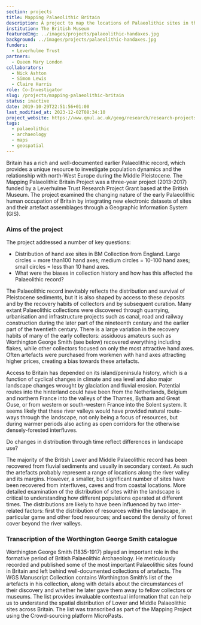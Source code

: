 ```yaml
---
section: projects
title: Mapping Palaeolithic Britain
description: A project to map the locations of Palaeolithic sites in the UK
institution: The British Museum
featuredImg: ../images/projects/palaeolithic-handaxes.jpg
background: ../images/projects/palaeolithic-handaxes.jpg
funders:
  - Leverhulme Trust
partners:
  - Queen Mary London
collaborators:
  - Nick Ashton
  - Simon Lewis
  - Claire Harris
role: Co-Investigator
slug: /projects/mapping-palaeolithic-britain
status: inactive
date: 2019-10-29T22:51:56+01:00
last_modified_at: 2023-12-02T08:34:10
project_website: https://www.qmul.ac.uk/geog/research/research-projects/mappingpalaeolithicbritain
tags:
  - palaeolithic
  - archaeology
  - maps
  - geospatial
---
```

Britain has a rich and well-documented earlier Palaeolithic record, which provides a unique resource to investigate population dynamics and the relationship with north-West Europe during the Middle Pleistocene. The Mapping Palaeolithic Britain Project was a three-year project (2013-2017) funded by a Leverhulme Trust Research Project Grant based at the British Museum. The project examined the changing nature of the early Palaeolithic human occupation of Britain by integrating new electronic datasets of sites and their artefact assemblages through a Geographic Information System (GIS).

### Aims of the project

The project addressed a number of key questions:

* Distribution of hand axe sites in BM Collection from England. Large circles = more than100 hand axes; medium circles = 10-100 hand axes; small circles = less than 10 hand axes.
* What were the biases in collection history and how has this affected the Palaeolithic record?

The Palaeolithic record inevitably reflects the distribution and survival of Pleistocene sediments, but it is also shaped by access to these deposits and by the recovery habits of collectors and by subsequent curation. Many extant Palaeolithic collections were discovered through quarrying, urbanisation and infrastructure projects such as canal, road and railway construction during the later part of the nineteenth century and the earlier part of the twentieth century. There is a large variation in the recovery habits of many of the early collectors: assiduous amateurs such as Worthington George Smith (see below) recovered everything including flakes, while other collectors focused on only the most attractive hand axes. Often artefacts were purchased from workmen with hand axes attracting higher prices, creating a bias towards these artefacts.

Access to Britain has depended on its island/peninsula history, which is a function of cyclical changes in climate and sea level and also major landscape changes wrought by glaciation and fluvial erosion. Potential routes into the hinterland could have been from the Netherlands, Belgium and northern France into the valleys of the Thames, Bytham and Great Ouse, or from western or south-western France into the Solent system. It seems likely that these river valleys would have provided natural route-ways through the landscape, not only being a focus of resources, but during warmer periods also acting as open corridors for the otherwise densely-forested interfluves.

Do changes in distribution through time reflect differences in landscape use?

The majority of the British Lower and Middle Palaeolithic record has been recovered from fluvial sediments and usually in secondary context. As such the artefacts probably represent a range of locations along the river valley and its margins. However, a smaller, but significant number of sites have been recovered from interfluves, caves and from coastal locations. More detailed examination of the distribution of sites within the landscape is critical to understanding how different populations operated at different times. The distributions are likely to have been influenced by two inter-related factors: first the distribution of resources within the landscape, in particular game and other food resources; and second the density of forest cover beyond the river valleys.

### Transcription of the Worthington George Smith catalogue

Worthington George Smith (1835-1917) played an important role in the formative period of British Palaeolithic Archaeology. He meticulously recorded and published some of the most important Palaeolithic sites found in Britain and left behind well-documented collections of artefacts. The WGS Manuscript Collection contains Worthington Smith’s list of the artefacts in his collection, along with details about the circumstances of their discovery and whether he later gave them away to fellow collectors or museums. The list provides invaluable contextual information that can help us to understand the spatial distribution of Lower and Middle Palaeolithic sites across Britain. The list was transcribed as part of the Mapping Project using the Crowd-sourcing platform MicroPasts.
